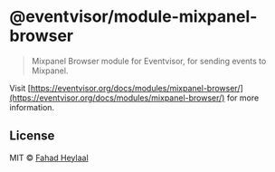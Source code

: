 # @eventvisor/module-mixpanel-browser

> Mixpanel Browser module for Eventvisor, for sending events to Mixpanel.

Visit [https://eventvisor.org/docs/modules/mixpanel-browser/](https://eventvisor.org/docs/modules/mixpanel-browser/) for more information.

## License

MIT © [Fahad Heylaal](https://fahad19.com)
